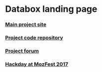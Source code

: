 # Databox landing page

### [Main project site](https://www.databoxproject.uk/)

### [Project code repository](https://github.com/me-box/)

### [Project forum](https://forum.databoxproject.uk/)

### [Hackday at MozFest 2017](https://me-box.github.io/events/2017/mozfest/agenda)

